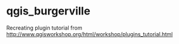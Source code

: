 qgis_burgerville
================

Recreating plugin tutorial from http://www.qgisworkshop.org/html/workshop/plugins_tutorial.html
